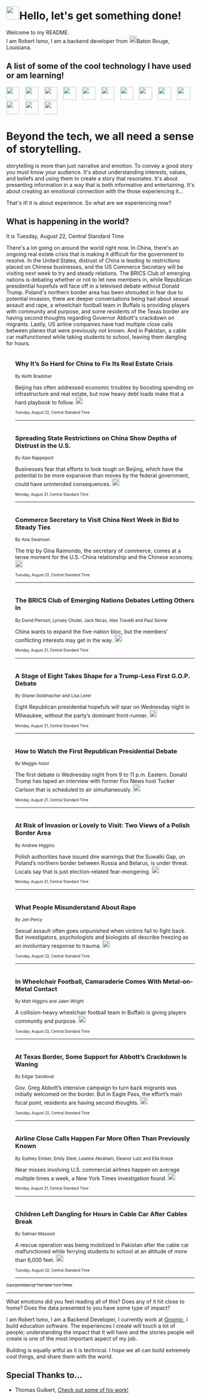 <h1><img src="https://emojis.slackmojis.com/emojis/images/1643514375/3493/hot-coffee.gif?1643514375" width="35"/>Hello, let's get something done!</h1>

<p>Welcome to my README.<br/>
I am Robert Ismo, I am a backend developer from <img src="https://emojis.slackmojis.com/emojis/images/1638395689/50435/moulin_rouge.png?1638395689" width="20"/>Baton Rouge, Louisiana.</p>
<h2>A list of some of the cool technology I have used or am learning!</h2>
<p>
<img src="https://emojis.slackmojis.com/emojis/images/1643516091/21142/meow_bongotap.gif?1643516091" width="35" alt="">
<img src="https://img.shields.io/badge/Favorite%20Frontend%20Framework-SvelteKit-f83903" alt="">
<img src="https://img.shields.io/badge/Second%20Favorite-Vue-40b581" alt="">
<img src="https://img.shields.io/badge/Most%20Used%20Runtime-Nodejs-78b061" alt="">
<img src="https://emojis.slackmojis.com/emojis/images/1643517416/34482/fire.gif?1643517416" width="35" alt="">
<img src="https://img.shields.io/badge/Javascript%20But%20Better-Typescript-0078ca" alt="">
<img src="https://img.shields.io/badge/Favorite%20Language-Elixir-3e244d" alt="">
<img src="https://img.shields.io/badge/Containerize%20Everything-Docker-6ac9ef" alt="">
<img src="https://emojis.slackmojis.com/emojis/images/1643514596/5999/meow_party.gif?1643514596" width="35" alt="">
<img src="https://img.shields.io/badge/API%20Love%20Language-Graphql-de32a5" alt="">
<img src="https://img.shields.io/badge/Our%20Favorite%20Version%20Controller-Git-e94f33" alt="">
<img src="https://img.shields.io/badge/Favorite%20Database-Redis-d42d1d" alt="">
<img src="https://emojis.slackmojis.com/emojis/images/1643514559/5584/deployparrot.gif?1643514559" width="35" alt="">
<img src="https://img.shields.io/badge/Container%20Interstate-RabbitMQ-f66200" alt="">
<img src="https://img.shields.io/badge/Gotta%20Learn-Kubernetes-316adf" alt="">
<img src="https://img.shields.io/badge/Really%20Mature%20Now-WASM-654fef" alt="">
<img src="https://emojis.slackmojis.com/emojis/images/1666642497/61942/dance_vibe.gif?1666642497" width="35" alt="">
<img src="https://img.shields.io/badge/For%20My%20M1-ARM64-657d96" alt="">
<img src="https://img.shields.io/badge/Loving%20This%20So%20Much-TailwindCSS-17bcb5" alt="">
<img src="https://img.shields.io/badge/Cool%20Build%20Tool-Vite-f9cb24" alt="">
<img src="https://emojis.slackmojis.com/emojis/images/1669231376/62819/working-on-it.gif?1669231376" width="35" alt="">
<img src="https://img.shields.io/badge/Fun%20and%20Easy%20Database-MongoDB-5f8c49" alt="">
<img src="https://img.shields.io/badge/JS%20Life%20Support-NPM-c73737" alt="">
<img src="https://img.shields.io/badge/I%20Liked%20It-DynamoDB-0073b9" alt="">
<img src="https://emojis.slackmojis.com/emojis/images/1643514045/46/question.gif?1643514045" width="35" alt="">
<img src="https://img.shields.io/badge/cool-React-60d6f9" alt="">
<img src="https://img.shields.io/badge/Future%20Big%20Project-Lambda-f37e00" alt="">
<img src="https://img.shields.io/badge/NPM%20But%20Better-PNPM-f1aa07" alt="">
<img src="https://emojis.slackmojis.com/emojis/images/1643514943/9662/fbwow.gif?1643514943" width="35" alt="">
<img src="https://img.shields.io/badge/First%20Language-C-662079" alt="">
<img src="https://img.shields.io/badge/Where%20I%20Deploy%20Frontend-Vercel-000000" alt="">
<img src="https://img.shields.io/badge/Who%20Does%20not%20Want%20an%20App-Swift-f9492a" alt="">
<img src="https://emojis.slackmojis.com/emojis/images/1643514058/151/javascript.png?1643514058" width="35" alt="">
<img src="https://img.shields.io/badge/cool-Python-fbd542" alt="">
<img src="https://img.shields.io/badge/Favorite%20Something-Stripe-656cdc" alt="">
<img src="https://img.shields.io/badge/Of%20Course-HTML5-ed6327" alt="">
<img src="https://emojis.slackmojis.com/emojis/images/1660415405/60731/bomb.gif?1660415405" width="35" alt="">
<img src="https://img.shields.io/badge/hate-CSS-2964ec" alt="">
<img src="https://img.shields.io/badge/Learning-CircleCI-141215" alt="">
<img src="https://img.shields.io/badge/Learning-Rust-fbbb3b" alt="">
<img src="https://emojis.slackmojis.com/emojis/images/1660415397/60712/writing-hand.gif?1660415397" width="35" alt="">
<img src="https://img.shields.io/badge/Dev%20Browser%20of%20Choice-Firefox-cc4e26" alt="">
<img src="https://img.shields.io/badge/Recoverying%20From%20Windows-UNIX-1781e3" alt="">
<img src="https://img.shields.io/badge/LOVE-LogSeq-90c1c2" alt="">
<img src="https://emojis.slackmojis.com/emojis/images/1643514066/223/kirby.gif?1643514066" width="35" alt="">
<img src="https://img.shields.io/badge/Daily%20Driver-MacOS-e6e6e8" alt="">
<img src="https://img.shields.io/badge/Git%20Server-Github-000000" alt="">
<img src="https://img.shields.io/badge/enjoyable-EC2-f17428" alt="">
<img src="https://emojis.slackmojis.com/emojis/images/1643514239/2069/excited.gif?1643514239" width="35" alt="">
</p>
<h1>Beyond the tech, we all need a sense of storytelling.</h1>
<p>storytelling is more than just narrative and emotion. To convey a good story you must know your audience. It's about understanding interests, values, and beliefs and using them to create a story that resonates. It's about presenting information in a way that is both informative and entertaining. It's about creating an emotional connection with the those experiencing it...</p>
<p>That's it! it is about experience. So what are we experiencing now?</p>
<h2>What is happening in the world?</h2>
<p>It is Tuesday, August 22, Central Standard Time</p>
<p>There&#39;s a lot going on around the world right now. In China, there&#39;s an ongoing real estate crisis that is making it difficult for the government to resolve. In the United States, distrust of China is leading to restrictions placed on Chinese businesses, and the US Commerce Secretary will be visiting next week to try and steady relations. The BRICS Club of emerging nations is debating whether or not to let new members in, while Republican presidential hopefuls will face off in a televised debate without Donald Trump. Poland&#39;s northern border area has been shrouded in fear due to potential invasion, there are deeper conversations being had about sexual assault and rape, a wheelchair football team in Buffalo is providing players with community and purpose, and some residents of the Texas border are having second thoughts regarding Governor Abbott&#39;s crackdown on migrants. Lastly, US airline companies have had multiple close calls between planes that were previously not known. And in Pakistan, a cable car malfunctioned while taking students to school, leaving them dangling for hours.</p>
<ol>
<img src="https://img.shields.io/badge/-business-blue" alt="">
<h3>Why It’s So Hard for China to Fix Its Real Estate Crisis</h3>
<sub>By Keith Bradsher</sub>
<p>Beijing has often addressed economic troubles by boosting spending on infrastructure and real estate, but now heavy debt loads make that a hard playbook to follow.  <a href="https://nyti.ms/44ihBaz"><img src="https://developer.nytimes.com/files/poweredby_nytimes_30b.png?v=1583354208352" height="20"></a></p>
<sub><sub>Tuesday, August 22, Central Standard Time</sub></sub>
<hr/>
<img src="https://img.shields.io/badge/-us-blue" alt="">
<h3>Spreading State Restrictions on China Show Depths of Distrust in the U.S.</h3>
<sub>By Alan Rappeport</sub>
<p>Businesses fear that efforts to look tough on Beijing, which have the potential to be more expansive than moves by the federal government, could have unintended consequences.  <a href="https://nyti.ms/3E6flss"><img src="https://developer.nytimes.com/files/poweredby_nytimes_30b.png?v=1583354208352" height="20"></a></p>
<sub><sub>Monday, August 21, Central Standard Time</sub></sub>
<hr/>
<img src="https://img.shields.io/badge/-business-blue" alt="">
<h3>Commerce Secretary to Visit China Next Week in Bid to Steady Ties</h3>
<sub>By Ana Swanson</sub>
<p>The trip by Gina Raimondo, the secretary of commerce, comes at a tense moment for the U.S.-China relationship and the Chinese economy.  <a href="https://nyti.ms/3ONppeC"><img src="https://developer.nytimes.com/files/poweredby_nytimes_30b.png?v=1583354208352" height="20"></a></p>
<sub><sub>Tuesday, August 22, Central Standard Time</sub></sub>
<hr/>
<img src="https://img.shields.io/badge/-world-blue" alt="">
<h3>The BRICS Club of Emerging Nations Debates Letting Others In</h3>
<sub>By David Pierson, Lynsey Chutel, Jack Nicas, Alex Travelli and Paul Sonne</sub>
<p>China wants to expand the five-nation bloc, but the members’ conflicting interests may get in the way.  <a href="https://nyti.ms/3qDBOtK"><img src="https://developer.nytimes.com/files/poweredby_nytimes_30b.png?v=1583354208352" height="20"></a></p>
<sub><sub>Monday, August 21, Central Standard Time</sub></sub>
<hr/>
<img src="https://img.shields.io/badge/-us-blue" alt="">
<h3>A Stage of Eight Takes Shape for a Trump-Less First G.O.P. Debate</h3>
<sub>By Shane Goldmacher and Lisa Lerer</sub>
<p>Eight Republican presidential hopefuls will spar on Wednesday night in Milwaukee, without the party’s dominant front-runner.  <a href="https://nyti.ms/3OO0Oq6"><img src="https://developer.nytimes.com/files/poweredby_nytimes_30b.png?v=1583354208352" height="20"></a></p>
<sub><sub>Monday, August 21, Central Standard Time</sub></sub>
<hr/>
<img src="https://img.shields.io/badge/-us-blue" alt="">
<h3>How to Watch the First Republican Presidential Debate</h3>
<sub>By Maggie Astor</sub>
<p>The first debate is Wednesday night from 9 to 11 p.m. Eastern. Donald Trump has taped an interview with former Fox News host Tucker Carlson that is scheduled to air simultaneously.  <a href="https://nyti.ms/3YIbgUy"><img src="https://developer.nytimes.com/files/poweredby_nytimes_30b.png?v=1583354208352" height="20"></a></p>
<sub><sub>Monday, August 21, Central Standard Time</sub></sub>
<hr/>
<img src="https://img.shields.io/badge/-world-blue" alt="">
<h3>At Risk of Invasion or Lovely to Visit: Two Views of a Polish Border Area</h3>
<sub>By Andrew Higgins</sub>
<p>Polish authorities have issued dire warnings that the Suwalki Gap, on Poland’s northern border between Russia and Belarus, is under threat. Locals say that is just election-related fear-mongering.  <a href="https://nyti.ms/3sllka2"><img src="https://developer.nytimes.com/files/poweredby_nytimes_30b.png?v=1583354208352" height="20"></a></p>
<sub><sub>Monday, August 21, Central Standard Time</sub></sub>
<hr/>
<img src="https://img.shields.io/badge/-magazine-blue" alt="">
<h3>What People Misunderstand About Rape</h3>
<sub>By Jen Percy</sub>
<p>Sexual assault often goes unpunished when victims fail to fight back. But investigators, psychologists and biologists all describe freezing as an involuntary response to trauma.  <a href="https://nyti.ms/47F8io1"><img src="https://developer.nytimes.com/files/poweredby_nytimes_30b.png?v=1583354208352" height="20"></a></p>
<sub><sub>Tuesday, August 22, Central Standard Time</sub></sub>
<hr/>
<img src="https://img.shields.io/badge/-sports-blue" alt="">
<h3>In Wheelchair Football, Camaraderie Comes With Metal-on-Metal Contact</h3>
<sub>By Matt Higgins and Jalen Wright</sub>
<p>A collision-heavy wheelchair football team in Buffalo is giving players community and purpose.  <a href="https://nyti.ms/3QN8pYy"><img src="https://developer.nytimes.com/files/poweredby_nytimes_30b.png?v=1583354208352" height="20"></a></p>
<sub><sub>Tuesday, August 22, Central Standard Time</sub></sub>
<hr/>
<img src="https://img.shields.io/badge/-us-blue" alt="">
<h3>At Texas Border, Some Support for Abbott’s Crackdown Is Waning</h3>
<sub>By Edgar Sandoval</sub>
<p>Gov. Greg Abbott’s intensive campaign to turn back migrants was initially welcomed on the border. But in Eagle Pass, the effort’s main focal point, residents are having second thoughts.  <a href="https://nyti.ms/3QWcNEC"><img src="https://developer.nytimes.com/files/poweredby_nytimes_30b.png?v=1583354208352" height="20"></a></p>
<sub><sub>Tuesday, August 22, Central Standard Time</sub></sub>
<hr/>
<img src="https://img.shields.io/badge/-business-blue" alt="">
<h3>Airline Close Calls Happen Far More Often Than Previously Known</h3>
<sub>By Sydney Ember, Emily Steel, Leanne Abraham, Eleanor Lutz and Ella Koeze</sub>
<p>Near misses involving U.S. commercial airlines happen on average multiple times a week, a New York Times investigation found.  <a href="https://nyti.ms/44hx3ni"><img src="https://developer.nytimes.com/files/poweredby_nytimes_30b.png?v=1583354208352" height="20"></a></p>
<sub><sub>Monday, August 21, Central Standard Time</sub></sub>
<hr/>
<img src="https://img.shields.io/badge/-world-blue" alt="">
<h3>Children Left Dangling for Hours in Cable Car After Cables Break</h3>
<sub>By Salman Masood</sub>
<p>A rescue operation was being mobilized in Pakistan after the cable car malfunctioned while ferrying students to school at an altitude of more than 6,000 feet.  <a href="https://nyti.ms/3KOVmlI"><img src="https://developer.nytimes.com/files/poweredby_nytimes_30b.png?v=1583354208352" height="20"></a></p>
<sub><sub>Tuesday, August 22, Central Standard Time</sub></sub>
<hr/>
</ol>
<a href="https://developer.nytimes.com"><sub><sub>Data provided by The New York Times</sub></sub></a>
<hr/>
<p>What emotions did you feel reading all of this? Does any of it hit close to home? Does the data presented to you have some type of impact?</p>
<p>I am Robert Ismo, I am a Backend Developer, I currently work at <a href="https://gnomic.education/">Gnomic</a>, I build education software. The experiences I create will touch a lot of people; understanding the impact that it will have and the stories people will create is one of the most important aspect of my job.</p>
<p>Building is equally artful as it is technical. I hope we all can build extremely cool things, and share them with the world.</p>
<h2>Special Thanks to...</h2>
<ul>
<li>Thomas Guibert, <a href="https://github.com/thmsgbrt/thmsgbrt">Check out some of his work!</a></li>
</ul>